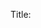 Title: <title> 

Featured: <boolean> 

Author: <author> 

Date: <date> 

Tags: <tags> 

Author Info:  

Author Years:  

Author Link: <link> 

Work Title: <worktitle> 

Work Type: <worktype> 

Work Minor Title:  

Work Link: <link> 

Work Id:  

Work Pages:  

Work Rights:  

Work Rights Holder:  

Publisher:  

Publisher City:  

Date Added: <dateadded> 

Body:  

